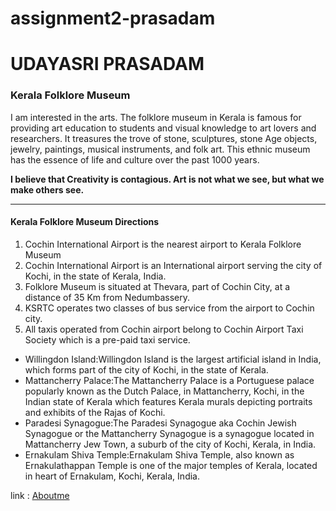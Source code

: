 # assignment2-prasadam

# UDAYASRI PRASADAM


### Kerala Folklore Museum

I am interested in the arts. The folklore museum in Kerala is famous for providing art education to students and visual knowledge to art lovers and researchers. It treasures the trove of stone, sculptures, stone Age objects, jewelry, paintings, musical instruments, and folk art. This ethnic museum has the essence of life and culture over the past 1000 years.


**I believe that Creativity is contagious. Art is not what we see, but what we make others see.**


---

#### Kerala Folklore Museum Directions
1. Cochin International Airport is the nearest airport to Kerala Folklore Museum
2. Cochin International Airport is an International airport serving the city of Kochi, in the state of Kerala, India. 
3. Folklore Museum is situated at Thevara, part of Cochin City, at a distance of  35 Km from Nedumbassery.
4. KSRTC operates two classes of bus service from the airport to Cochin city.
5. All taxis operated from Cochin airport belong to Cochin Airport Taxi Society which is a pre-paid taxi service.



* Willingdon Island:Willingdon Island is the largest artificial island in India, which forms part of the city of Kochi, in the state of Kerala. 
* Mattancherry Palace:The Mattancherry Palace is a Portuguese palace popularly known as the Dutch Palace, in Mattancherry, Kochi, in the Indian state of Kerala which features Kerala murals depicting portraits and exhibits of the Rajas of Kochi.
* Paradesi Synagogue:The Paradesi Synagogue aka Cochin Jewish Synagogue or the Mattancherry Synagogue is a synagogue located in Mattancherry Jew Town, a suburb of the city of Kochi, Kerala, in India.
* Ernakulam Shiva Temple:Ernakulam Shiva Temple, also known as Ernakulathappan Temple is one of the major temples of Kerala, located in heart of Ernakulam, Kochi, Kerala, India.

link : [Aboutme](AboutMe.md)